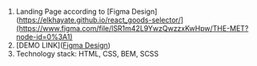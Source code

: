 1. Landing Page according to [Figma Design](https://elkhayate.github.io/react_goods-selector/](https://www.figma.com/file/lSR1m42L9YwzQwzzxKwHpw/THE-MET?node-id=0%3A1)
2. [DEMO LINK]([Figma Design]([https://elkhayate.github.io/react_goods-selector/](https://www.figma.com/file/lSR1m42L9YwzQwzzxKwHpw/THE-MET?node-id=0%3A1)))
3. Technology stack: HTML, CSS, BEM, SCSS
